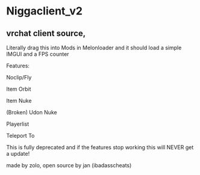 # Niggaclient_v2
## vrchat client source,

Literally drag this into Mods in Melonloader and it should load a simple IMGUI and a FPS counter

Features:

Noclip/Fly

Item Orbit

Item Nuke

(Broken) Udon Nuke

Playerlist

Teleport To

This is fully deprecated and if the features stop working this 
will NEVER get a update!

made by zolo, open source by jan (ibadasscheats)
